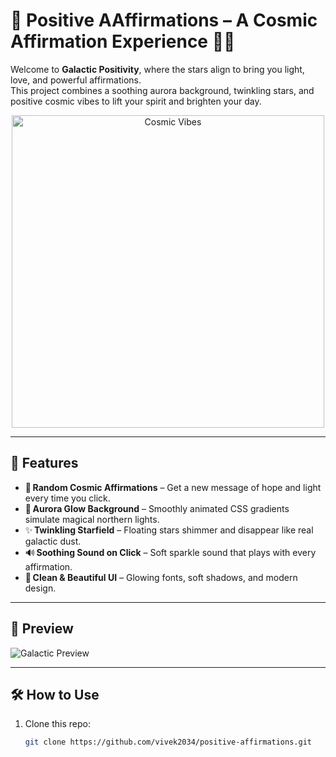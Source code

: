 # 🌌 Positive AAffirmations – A Cosmic Affirmation Experience 🚀✨

Welcome to **Galactic Positivity**, where the stars align to bring you light, love, and powerful affirmations.  
This project combines a soothing aurora background, twinkling stars, and positive cosmic vibes to lift your spirit and brighten your day.

<div align="center">
  <img src="![SpaceStarsGIF](https://github.com/user-attachments/assets/069d0f7b-cdb8-4ed0-b6d2-41675752d98e)
" width="500" alt="Cosmic Vibes"/>
</div>

---

## 🔮 Features

- 🌠 **Random Cosmic Affirmations** – Get a new message of hope and light every time you click.
- 🌈 **Aurora Glow Background** – Smoothly animated CSS gradients simulate magical northern lights.
- ✨ **Twinkling Starfield** – Floating stars shimmer and disappear like real galactic dust.
- 🔊 **Soothing Sound on Click** – Soft sparkle sound that plays with every affirmation.
- 🌌 **Clean & Beautiful UI** – Glowing fonts, soft shadows, and modern design.

---

## 📸 Preview

![Galactic Preview](![image](https://github.com/user-attachments/assets/3c409f3c-6d1a-4f7c-bf62-3bcf951cfc74)
)

---

## 🛠️ How to Use

1. Clone this repo:
   ```bash
   git clone https://github.com/vivek2034/positive-affirmations.git
